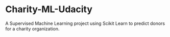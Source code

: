 # Charity-ML-Udacity
A Supervised Machine Learning project using Scikit Learn to predict donors for a charity organization.
